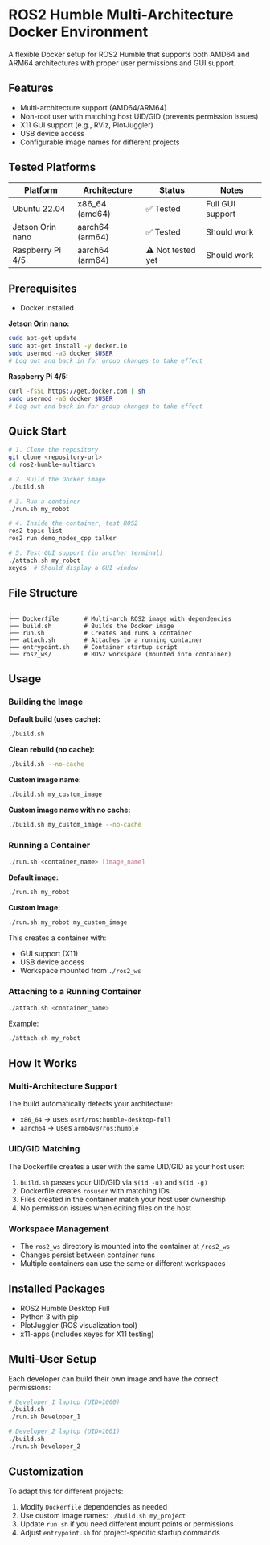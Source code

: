 # ROS2 Humble Multi-Architecture Docker Environment

A flexible Docker setup for ROS2 Humble that supports both AMD64 and ARM64 architectures with proper user permissions and GUI support.

## Features

- Multi-architecture support (AMD64/ARM64)
- Non-root user with matching host UID/GID (prevents permission issues)
- X11 GUI support (e.g., RViz, PlotJuggler)
- USB device access
- Configurable image names for different projects

## Tested Platforms

| Platform         | Architecture    | Status            | Notes            |
| ---------------- | --------------- | ----------------- | ---------------- |
| Ubuntu 22.04     | x86_64 (amd64)  | ✅ Tested         | Full GUI support |
| Jetson Orin nano | aarch64 (arm64) | ✅ Tested         | Should work      |
| Raspberry Pi 4/5 | aarch64 (arm64) | ⚠️ Not tested yet | Should work      |

## Prerequisites

- Docker installed

**Jetson Orin nano:**
```bash
sudo apt-get update
sudo apt-get install -y docker.io
sudo usermod -aG docker $USER
# Log out and back in for group changes to take effect
```

**Raspberry Pi 4/5:**
```bash
curl -fsSL https://get.docker.com | sh
sudo usermod -aG docker $USER
# Log out and back in for group changes to take effect
```

## Quick Start

```bash
# 1. Clone the repository
git clone <repository-url>
cd ros2-humble-multiarch

# 2. Build the Docker image
./build.sh

# 3. Run a container
./run.sh my_robot

# 4. Inside the container, test ROS2
ros2 topic list
ros2 run demo_nodes_cpp talker

# 5. Test GUI support (in another terminal)
./attach.sh my_robot
xeyes  # Should display a GUI window
```

## File Structure

```
.
├── Dockerfile       # Multi-arch ROS2 image with dependencies
├── build.sh         # Builds the Docker image
├── run.sh           # Creates and runs a container
├── attach.sh        # Attaches to a running container
├── entrypoint.sh    # Container startup script
└── ros2_ws/         # ROS2 workspace (mounted into container)
```

## Usage

### Building the Image

**Default build (uses cache):**

```bash
./build.sh
```

**Clean rebuild (no cache):**

```bash
./build.sh --no-cache
```

**Custom image name:**

```bash
./build.sh my_custom_image
```

**Custom image name with no cache:**

```bash
./build.sh my_custom_image --no-cache
```

### Running a Container

```bash
./run.sh <container_name> [image_name]
```

**Default image:**

```bash
./run.sh my_robot
```

**Custom image:**

```bash
./run.sh my_robot my_custom_image
```

This creates a container with:

- GUI support (X11)
- USB device access
- Workspace mounted from `./ros2_ws`

### Attaching to a Running Container

```bash
./attach.sh <container_name>
```

Example:

```bash
./attach.sh my_robot
```

## How It Works

### Multi-Architecture Support

The build automatically detects your architecture:

- `x86_64` → uses `osrf/ros:humble-desktop-full`
- `aarch64` → uses `arm64v8/ros:humble`

### UID/GID Matching

The Dockerfile creates a user with the same UID/GID as your host user:

1. `build.sh` passes your UID/GID via `$(id -u)` and `$(id -g)`
2. Dockerfile creates `rosuser` with matching IDs
3. Files created in the container match your host user ownership
4. No permission issues when editing files on the host

### Workspace Management

- The `ros2_ws` directory is mounted into the container at `/ros2_ws`
- Changes persist between container runs
- Multiple containers can use the same or different workspaces

## Installed Packages

- ROS2 Humble Desktop Full
- Python 3 with pip
- PlotJuggler (ROS visualization tool)
- x11-apps (includes xeyes for X11 testing)

## Multi-User Setup

Each developer can build their own image and have the correct permissions:

```bash
# Developer_1 laptop (UID=1000)
./build.sh
./run.sh Developer_1

# Developer_2 laptop (UID=1001)
./build.sh
./run.sh Developer_2
```

## Customization

To adapt this for different projects:

1. Modify `Dockerfile` dependencies as needed
2. Use custom image names: `./build.sh my_project`
3. Update `run.sh` if you need different mount points or permissions
4. Adjust `entrypoint.sh` for project-specific startup commands
